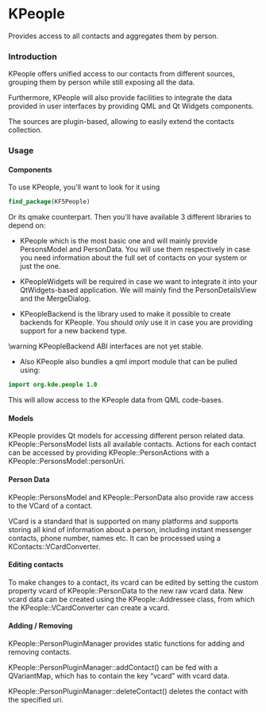 # KPeople

Provides access to all contacts and aggregates them by person.

### Introduction

KPeople offers unified access to our contacts from different sources, grouping
them by person while still exposing all the data.

Furthermore, KPeople will also provide facilities to integrate the data provided
in user interfaces by providing QML and Qt Widgets components.

The sources are plugin-based, allowing to easily extend the contacts collection.

### Usage

#### Components

To use KPeople, you'll want to look for it using

```cmake
find_package(KF5People)
```

Or its qmake counterpart. Then you'll have available 3 different libraries to
depend on:

* KPeople which is the most basic one and will mainly provide PersonsModel
and PersonData. You will use them respectively in case you need information
about the full set of contacts on your system or just the one.

* KPeopleWidgets will be required in case we want to integrate it into your
QtWidgets-based application. We will mainly find the PersonDetailsView and
the MergeDialog.

* KPeopleBackend is the library used to make it possible to create backends
for KPeople. You should _only_ use it in case you are providing support for
a new backend type.

\warning KPeopleBackend ABI interfaces are not yet stable.

* Also KPeople also bundles a qml import module that can be pulled using:

```qml
import org.kde.people 1.0
```

This will allow access to the KPeople data from QML code-bases.

#### Models

KPeople provides Qt models for accessing different person related data.
KPeople::PersonsModel lists all available contacts. Actions for each contact can be
accessed by providing KPeople::PersonActions with a KPeople::PersonsModel::personUri.

#### Person Data

KPeople::PersonsModel and KPeople::PersonData also provide raw access to the VCard of a contact.

VCard is a standard that is supported on many platforms and supports storing all kind
of information about a person, including instant messenger contacts, phone number, names etc.
It can be processed using a KContacts::VCardConverter.

#### Editing contacts

To make changes to a contact, its vcard can be edited by setting the custom property vcard of
KPeople::PersonData to the new raw vcard data. New vcard data can be created using the
KPeople::Addressee class, from which the KPeople::VCardConverter can create a vcard.

#### Adding / Removing

KPeople::PersonPluginManager provides static functions for adding and removing contacts.

KPeople::PersonPluginManager::addContact() can be fed with a QVariantMap, which has to contain
the key “vcard” with vcard data.

KPeople::PersonPluginManager::deleteContact() deletes the contact with the specified uri.

